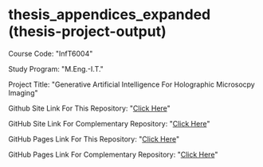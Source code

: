 # thesis_appendices_expanded (thesis-project-output)

Course Code: "InfT6004"

Study Program: "M.Eng.-I.T."

Project Title: "Generative Artificial Intelligence For Holographic Microsocpy Imaging"

Github Site Link For This Repository: "[Click Here](https://github.com/ahiyantra/thesis_appendices_expanded)"

GitHub Site Link For Complementary Repository: "[Click Here](https://github.com/ahiyantra/thesis_deep_learning_models)"

GitHub Pages Link For This Repository: "[Click Here](https://ahiyantra.github.io/thesis_appendices_expanded/)"

GitHub Pages Link For Complementary Repository: "[Click Here](https://ahiyantra.github.io/thesis_deep_learning_models/)"
